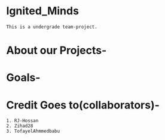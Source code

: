 # Ignited_Minds

    This is a undergrade team-project.
 
 # About our Projects-
 
 
 # Goals-
 
    
# Credit Goes to(collaborators)-

    1. RJ-Hossan
    2. Zihad28
    3. TofayelAhmmedbabu

